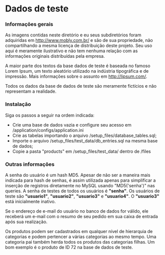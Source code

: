 Dados de teste
==============

### Informações gerais

As imagens contidas neste diretório e eu seus subdiretórios foram adquiridas em
http://www.mobly.com.br/ e são de sua propriedade, não compartilhando a mesma
licença de distribuição deste projeto. Seu uso aqui é meramente ilustrativo e
não tem nenhuma relação com as informações originais distribuídas pela empresa.

A maior parte dos textos da base dados de teste é baseada no famoso Lorem Ipsum,
um texto aleatório utilizado na indústria tipográfica e de impressão. Mais
informações sobre o assunto em http://lipsum.com/.

Todos os dados da base de dados de teste são meramente fictícios e não
representam a realidade.


### Instalação

Siga os passos a seguir na ordem indicada:

* Crie uma base de dados vazia e configure seu acesso em /application/configs/application.ini
* Crie as tabelas importando o arquivo /setup_files/database_tables.sql;
* Importe o arquivo /setup_files/test_data/db_entries.sql na mesma base de dados;
* Copie a pasta "products" em /setup_files/test_data/ dentro de /files


### Outras informações

A senha do usuário é um hash MD5. Apesar de não ser a maneira mais indicada para
hash de senhas, é assim utilizada apenas para simplificar a inserção de
registros diretamente no MySQL usando "MD5('senha')" nas queries. A senha
de testes de todos os usuários é <b>"senha"</b>. Os usuários de teste são
<b>"usuario1"</b>, <b>"usuario2"</b>, <b>"usuario3"</b> e <b>"usuario4"</b>.
O <b>"usuario3"</b> está inicialmente inativo.

Se o endereço de e-mail do usuário no banco de dados for válido, ele receberá um
e-mail com o resumo de seu pedido em sua caixa de entrada após sua realização.

Os produtos podem ser cadastrados em qualquer nível de hierarquia de categorias
e podem pertencer a várias categorias ao mesmo tempo. Uma categoria pai também
herda todos os produtos das categorias filhas. Um bom exemplo é o produto de ID
72 na base de dados de teste.


